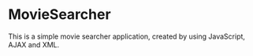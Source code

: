 # MovieSearcher

This is a simple movie searcher application, created by using JavaScript, AJAX and XML.

